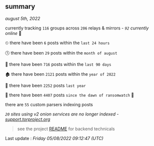 
## summary
_august 5th, 2022_

currently tracking `116` groups across `206` relays & mirrors - _`92` currently online_ 📡

⏲ there have been `6` posts within the `last 24 hours`

🕓 there have been `29` posts within the `month of august`

📅 there have been `716` posts within the `last 90 days`

🏚 there have been `2121` posts within the `year of 2022`

🚀 there have been `2252` posts `last year`

🦕 there have been `4407` posts `since the dawn of ransomwatch` 🐣

there are `55` custom parsers indexing posts

_`20` sites using v2 onion services are no longer indexed - [support.torproject.org](https://support.torproject.org/onionservices/v2-deprecation/)_

> see the project [README](https://github.com/jmousqueton/ransomwatch#readme) for backend technicals



Last update : _Friday 05/08/2022 09:12:47 (UTC)_

